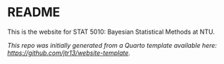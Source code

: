 # README

This is the website for STAT 5010: Bayesian Statistical Methods at NTU.


*This repo was initially generated from a Quarto template available here: https://github.com/jtr13/website-template.*


